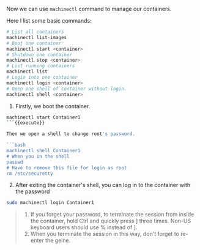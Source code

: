 Now we can use `machinectl` command to manage our containers.

Here I list some basic commands:

```bash
# List all containers
machinectl list-images
# Boot one container
machinectl start <container>
# Shutdown one container
machinectl stop <container>
# List running containers
machinectl list
# Login into one container
machinectl login <container>
# Open one shell of container without login.
machinectl shell <container>
```

1. Firstly, we boot the container.

```bash
machinectl start Container1
```{{execute}}

Then we open a shell to change root's password.

```bash
machinectl shell Container1
# When you in the shell
passwd
# Have to remove this file for login as root
rm /etc/securetty
```

2. After exiting the container's shell, you can log in to the container with the password

```bash
sudo machinectl login Container1
```

> 1. If you forget your password, to terminate the session from inside the container, hold Ctrl and quickly press ] three times. Non-US keyboard users should use % instead of ].  
> 2. When you terminate the session in this way, don't forget to re-enter the geine.
